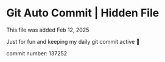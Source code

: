 # Git Auto Commit | Hidden File

This file was added Feb 12, 2025

Just for fun and keeping my daily git commit active 🤪

commit number: 137252
